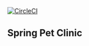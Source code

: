 [![CircleCI](https://circleci.com/gh/DivineBee/pet-clinic/tree/master.svg?style=svg)](https://circleci.com/gh/DivineBee/pet-clinic/tree/master)
## Spring Pet Clinic